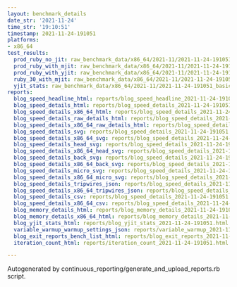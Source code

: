 ```yaml
---
layout: benchmark_details
date_str: '2021-11-24'
time_str: '19:10:51'
timestamp: 2021-11-24-191051
platforms:
- x86_64
test_results:
  prod_ruby_no_jit: raw_benchmark_data/x86_64/2021-11/2021-11-24-191051_basic_benchmark_prod_ruby_no_jit.json
  prod_ruby_with_mjit: raw_benchmark_data/x86_64/2021-11/2021-11-24-191051_basic_benchmark_prod_ruby_with_mjit.json
  prod_ruby_with_yjit: raw_benchmark_data/x86_64/2021-11/2021-11-24-191051_basic_benchmark_prod_ruby_with_yjit.json
  ruby_30_with_mjit: raw_benchmark_data/x86_64/2021-11/2021-11-24-191051_basic_benchmark_ruby_30_with_mjit.json
  yjit_stats: raw_benchmark_data/x86_64/2021-11/2021-11-24-191051_basic_benchmark_yjit_stats.json
reports:
  blog_speed_headline_html: reports/blog_speed_headline_2021-11-24-191051.html
  blog_speed_details_html: reports/blog_speed_details_2021-11-24-191051.html
  blog_speed_details_x86_64_html: reports/blog_speed_details_2021-11-24-191051.x86_64.html
  blog_speed_details_raw_details_html: reports/blog_speed_details_2021-11-24-191051.raw_details.html
  blog_speed_details_x86_64_raw_details_html: reports/blog_speed_details_2021-11-24-191051.x86_64.raw_details.html
  blog_speed_details_svg: reports/blog_speed_details_2021-11-24-191051.svg
  blog_speed_details_x86_64_svg: reports/blog_speed_details_2021-11-24-191051.x86_64.svg
  blog_speed_details_head_svg: reports/blog_speed_details_2021-11-24-191051.head.svg
  blog_speed_details_x86_64_head_svg: reports/blog_speed_details_2021-11-24-191051.x86_64.head.svg
  blog_speed_details_back_svg: reports/blog_speed_details_2021-11-24-191051.back.svg
  blog_speed_details_x86_64_back_svg: reports/blog_speed_details_2021-11-24-191051.x86_64.back.svg
  blog_speed_details_micro_svg: reports/blog_speed_details_2021-11-24-191051.micro.svg
  blog_speed_details_x86_64_micro_svg: reports/blog_speed_details_2021-11-24-191051.x86_64.micro.svg
  blog_speed_details_tripwires_json: reports/blog_speed_details_2021-11-24-191051.tripwires.json
  blog_speed_details_x86_64_tripwires_json: reports/blog_speed_details_2021-11-24-191051.x86_64.tripwires.json
  blog_speed_details_csv: reports/blog_speed_details_2021-11-24-191051.csv
  blog_speed_details_x86_64_csv: reports/blog_speed_details_2021-11-24-191051.x86_64.csv
  blog_memory_details_html: reports/blog_memory_details_2021-11-24-191051.html
  blog_memory_details_x86_64_html: reports/blog_memory_details_2021-11-24-191051.x86_64.html
  blog_yjit_stats_html: reports/blog_yjit_stats_2021-11-24-191051.html
  variable_warmup_warmup_settings_json: reports/variable_warmup_2021-11-24-191051.warmup_settings.json
  blog_exit_reports_bench_list_html: reports/blog_exit_reports_2021-11-24-191051.bench_list.html
  iteration_count_html: reports/iteration_count_2021-11-24-191051.html

---
```

Autogenerated by continuous_reporting/generate_and_upload_reports.rb script.

